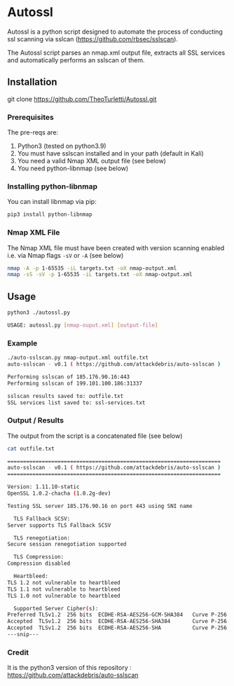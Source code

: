 # Autossl

Autossl is a python script designed to automate the process of conducting ssl scanning via sslcan (https://github.com/rbsec/sslscan).

The Autossl script parses an nmap.xml output file, extracts all SSL services and automatically performs an sslscan of them.


## Installation

git clone https://github.com/TheoTurletti/Autossl.git

### Prerequisites 

The pre-reqs are:

1. Python3 (tested on python3.9)
2. You must have sslscan installed and in your path (default in Kali)
3. You need a valid Nmap XML output file (see below)
4. You need python-libnmap (see below)

### Installing python-libnmap

You can install libnmap via pip:
```bash
pip3 install python-libnmap
```


### Nmap XML File

The Nmap XML file must have been created with version scanning enabled i.e. via Nmap flags `-sV` or `-A` (see below) 

```bash
nmap -A -p 1-65535 -iL targets.txt -oX nmap-output.xml 
nmap -sS -sV -p 1-65535 -iL targets.txt -oX nmap-output.xml
```

## Usage

```bash
python3 ./autossl.py 

USAGE: autossl.py [nmap-ouput.xml] [output-file]
```

### Example
```bash
./auto-sslscan.py nmap-output.xml outfile.txt
auto-sslscan - v0.1 ( https://github.com/attackdebris/auto-sslscan )

Performing sslscan of 185.176.90.16:443
Performing sslscan of 199.101.100.186:31337

sslscan results saved to: outfile.txt
SSL services list saved to: ssl-services.txt
```

### Output / Results

The output from the script is a concatenated file (see below)

```bash
cat outfile.txt 

====================================================================
auto-sslscan - v0.1 ( https://github.com/attackdebris/auto-sslscan )
====================================================================

Version: 1.11.10-static
OpenSSL 1.0.2-chacha (1.0.2g-dev)

Testing SSL server 185.176.90.16 on port 443 using SNI name 

  TLS Fallback SCSV:
Server supports TLS Fallback SCSV

  TLS renegotiation:
Secure session renegotiation supported

  TLS Compression:
Compression disabled

  Heartbleed:
TLS 1.2 not vulnerable to heartbleed
TLS 1.1 not vulnerable to heartbleed
TLS 1.0 not vulnerable to heartbleed

  Supported Server Cipher(s):
Preferred TLSv1.2  256 bits  ECDHE-RSA-AES256-GCM-SHA384   Curve P-256 DHE 256
Accepted  TLSv1.2  256 bits  ECDHE-RSA-AES256-SHA384       Curve P-256 DHE 256
Accepted  TLSv1.2  256 bits  ECDHE-RSA-AES256-SHA          Curve P-256 DHE 256
---snip---
```

### Credit

It is the python3 version of this repository : https://github.com/attackdebris/auto-sslscan 
